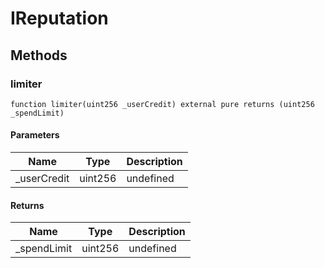 # IReputation

## Methods

### limiter

```solidity
function limiter(uint256 _userCredit) external pure returns (uint256 _spendLimit)
```

#### Parameters

| Name         | Type    | Description |
| ------------ | ------- | ----------- |
| \_userCredit | uint256 | undefined   |

#### Returns

| Name         | Type    | Description |
| ------------ | ------- | ----------- |
| \_spendLimit | uint256 | undefined   |
